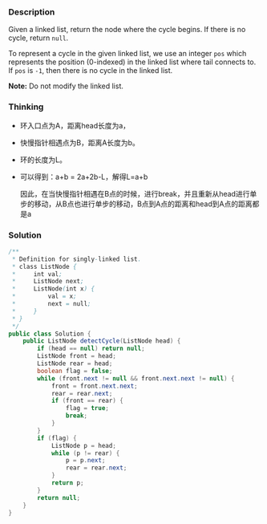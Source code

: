 ### Description

Given a linked list, return the node where the cycle begins. If there is no cycle, return `null`.

To represent a cycle in the given linked list, we use an integer `pos` which represents the position (0-indexed) in the linked list where tail connects to. If `pos` is `-1`, then there is no cycle in the linked list.

**Note:** Do not modify the linked list.

 

### Thinking

- 环入口点为A，距离head长度为a，

- 快慢指针相遇点为B，距离A长度为b。

- 环的长度为L。

- 可以得到：a+b = 2a+2b-L，解得L=a+b

  因此，在当快慢指针相遇在B点的时候，进行break，并且重新从head进行单步的移动，从B点也进行单步的移动，B点到A点的距离和head到A点的距离都是a

### Solution

```java
/**
 * Definition for singly-linked list.
 * class ListNode {
 *     int val;
 *     ListNode next;
 *     ListNode(int x) {
 *         val = x;
 *         next = null;
 *     }
 * }
 */
public class Solution {
    public ListNode detectCycle(ListNode head) {
        if (head == null) return null;
        ListNode front = head;
        ListNode rear = head;
        boolean flag = false;
        while (front.next != null && front.next.next != null) {
            front = front.next.next;
            rear = rear.next;
            if (front == rear) {
                flag = true;
                break;
            }
        }
        if (flag) {
            ListNode p = head;
            while (p != rear) {
                p = p.next;
                rear = rear.next;
            }
            return p;
        }
        return null;
    }
}
```

